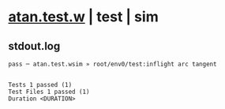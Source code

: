 # [atan.test.w](../../../../../../examples/tests/sdk_tests/math/atan.test.w) | test | sim

## stdout.log
```log
pass ─ atan.test.wsim » root/env0/test:inflight arc tangent
 
 
Tests 1 passed (1)
Test Files 1 passed (1)
Duration <DURATION>
```

